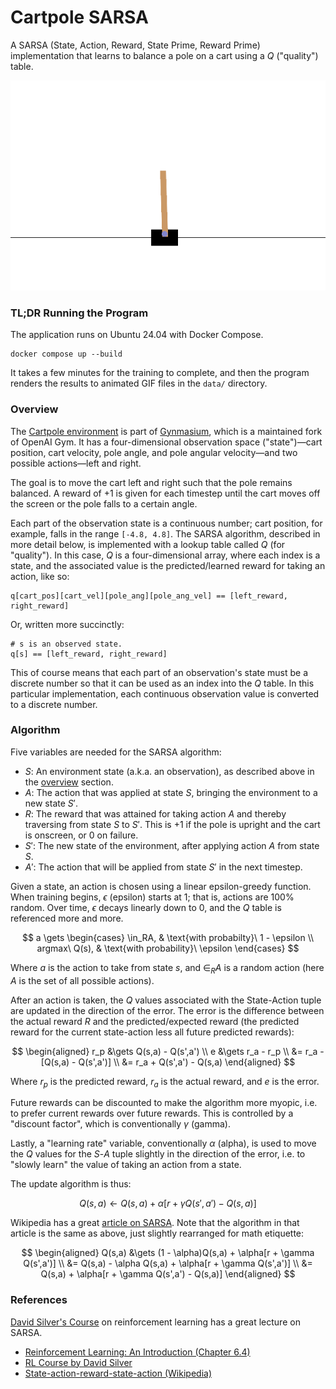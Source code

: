 # Cartpole SARSA

A SARSA (State, Action, Reward, State Prime, Reward Prime) implementation that
learns to balance a pole on a cart using a $Q$ ("quality") table.

![Trained Agent](./data/CartPole-v1-episode-01.gif)

### TL;DR Running the Program

The application runs on Ubuntu 24.04 with Docker Compose.

```
docker compose up --build
```

It takes a few minutes for the training to complete, and then the program
renders the results to animated GIF files in the `data/` directory.

### Overview

The [Cartpole environment](https://gymnasium.farama.org/environments/classic_control/cart_pole/)
is part of [Gynmasium](https://gymnasium.farama.org/), which is a maintained
fork of OpenAI Gym. It has a four-dimensional observation space ("state")—cart
position, cart velocity, pole angle, and pole angular velocity—and two possible
actions—left and right.

The goal is to move the cart left and right such that the pole remains balanced.
A reward of +1 is given for each timestep until the cart moves off the screen or
the pole falls to a certain angle.

Each part of the observation state is a continuous number; cart position, for
example, falls in the range `[-4.8, 4.8]`. The SARSA algorithm, described in
more detail below, is implemented with a lookup table called $Q$ (for
"quality"). In this case, $Q$ is a four-dimensional array, where each index is a
state, and the associated value is the predicted/learned reward for taking an
action, like so:

```
q[cart_pos][cart_vel][pole_ang][pole_ang_vel] == [left_reward, right_reward]
```

Or, written more succinctly:

```
# s is an observed state.
q[s] == [left_reward, right_reward]
```

This of course means that each part of an observation's state must be a discrete
number so that it can be used as an index into the $Q$ table. In this particular
implementation, each continuous observation value is converted to a discrete
number.

### Algorithm

Five variables are needed for the SARSA algorithm:

* $S$: An environment state (a.k.a. an observation), as described above in the
[overview](#overview) section.
* $A$: The action that was applied at state $S$, bringing the environment to a
new state $S'$.
* $R$: The reward that was attained for taking action $A$ and thereby traversing
from state $S$ to $S'$. This is +1 if the pole is upright and the cart is
onscreen, or 0 on failure.
* $S'$: The new state of the environment, after applying action $A$ from state
$S$.
* $A'$: The action that will be applied from state $S'$ in the next timestep.

Given a state, an action is chosen using a linear epsilon-greedy function. When
training begins, $\epsilon$ (epsilon) starts at 1; that is, actions are 100%
random. Over time, $\epsilon$ decays linearly down to 0, and the $Q$ table is
referenced more and more.

$$
a \gets
\begin{cases}
\in_RA, & \text{with probabilty}\ 1 - \epsilon \\
argmax\ Q(s), & \text{with probability}\ \epsilon
\end{cases}
$$

Where $a$ is the action to take from state $s$, and $\in_RA$ is a random action
(here $A$ is the set of all possible actions).

After an action is taken, the $Q$ values associated with the State-Action tuple
are updated in the direction of the error. The error is the difference between
the actual reward $R$ and the predicted/expected reward (the predicted reward
for the current state-action less all future predicted rewards):

$$
\begin{aligned}
r_p &\gets Q(s,a) - Q(s',a') \\
e &\gets r_a - r_p \\
  &= r_a - [Q(s,a) - Q(s',a')] \\
  &= r_a + Q(s',a') - Q(s,a)
\end{aligned}
$$

Where $r_p$ is the predicted reward, $r_a$ is the actual reward, and $e$ is the
error.

Future rewards can be discounted to make the algorithm more myopic, i.e. to
prefer current rewards over future rewards. This is controlled by a "discount
factor", which is conventionally $\gamma$ (gamma).

Lastly, a "learning rate" variable, conventionally $\alpha$ (alpha), is used to
move the $Q$ values for the $S$-$A$ tuple slightly in the direction of the
error, i.e. to "slowly learn" the value of taking an action from a state.

The update algorithm is thus:

$$Q(s,a) \gets Q(s,a) + \alpha[r + \gamma Q(s',a') - Q(s,a)]$$

Wikipedia has a great
[article on SARSA](https://en.wikipedia.org/wiki/State%E2%80%93action%E2%80%93reward%E2%80%93state%E2%80%93action).
Note that the algorithm in that article is the same as above, just slightly
rearranged for math etiquette:

$$
\begin{aligned}
Q(s,a) &\gets (1 - \alpha)Q(s,a) + \alpha[r + \gamma Q(s',a')] \\
       &= Q(s,a) - \alpha Q(s,a) + \alpha[r + \gamma Q(s',a')] \\
       &= Q(s,a) + \alpha[r + \gamma Q(s',a') - Q(s,a)]
\end{aligned}
$$

### References

[David Silver's Course](https://youtube.com/playlist?list=PLzuuYNsE1EZAXYR4FJ75jcJseBmo4KQ9-&si=GbNdD73nvvHjIgGn)
on reinforcement learning has a great lecture on SARSA.

* [Reinforcement Learning: An Introduction (Chapter 6.4)](http://incompleteideas.net/book/ebook/node64.html)
* [RL Course by David Silver](https://youtube.com/playlist?list=PLzuuYNsE1EZAXYR4FJ75jcJseBmo4KQ9-&si=GbNdD73nvvHjIgGn)
* [State-action-reward-state-action (Wikipedia)](https://en.wikipedia.org/wiki/State%E2%80%93action%E2%80%93reward%E2%80%93state%E2%80%93action)
